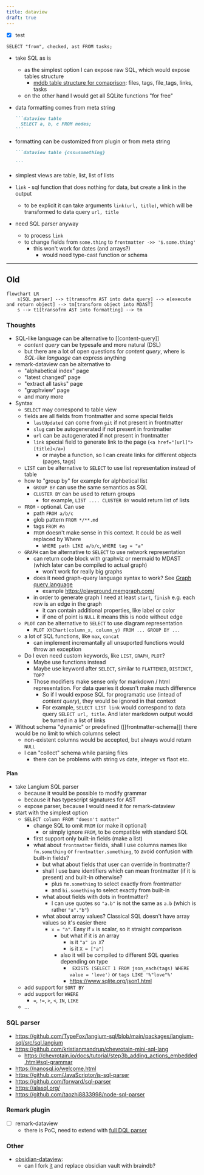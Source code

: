 ```yaml
---
title: dataview
draft: true
---
```


- [x] test

```dataview table
SELECT "from", checked, ast FROM tasks;
```

- take SQL as is
  - as the simplest option I can expose raw SQL, which would expose tables structure
    - [mddb table structure for comaprison](https://github.com/datopian/markdowndb/blob/main/src/lib/schema.ts): files, tags, file_tags, links, tasks
  - on the other hand I would get all SQLite functions "for free"
- data formatting comes from meta string
  ````md
  ```dataview table
    SELECT a, b, c FROM nodes;
  ```
  ````
- formatting can be customized from plugin or from meta string

  ````md
  ```dataview table {css=something}

  ```
  ````

- simplest views are table, list, list of lists
- `link` - sql function that does nothing for data, but create a link in the output
  - to be explicit it can take arguments `link(url, title)`, which will be transformed to data query `url, title`
- need SQL parser anyway
  - to process `link`
  - to change fields from `some.thing` to `frontmatter ->> '$.some.thing'`
    - this won't work for dates (and arrays?)
      - would need type-cast function or schema

---

## Old

```mermaid
flowchart LR
    s[SQL parser] --> t[transofrm AST into data query] --> e[execute and return object] --> tm[transform object into MDAST]
    s --> t1[transofrm AST into formatting] --> tm
```

### Thoughts

- SQL-like language can be alternative to [[content-query]]
  - _content query_ can be typesafe and more natural (DSL)
  - but there are a lot of open questions for _content query_, where is _SQL-like language_ can express anything
- remark-dataview can be alternative to
  - "alphabetical index" page
  - "latest changed" page
  - "extract all tasks" page
  - "graphview" page
  - and many more
- Syntax
  - `SELECT` may correspond to table view
  - fields are all fields from frontmatter and some special fields
    - `lastUpdated` can come from `git` if not present in frontmatter
    - `slug` can be autogenerated if not present in frontmatter
    - `url` can be autogenerated if not present in frontmatter
    - `link` special field to generate link to the page (`<a href="[url]">[title]</a>`)
      - or maybe a function, so I can create links for different objects (pages, tags)
  - `LIST` can be alternative to `SELECT` to use list representation instead of table
  - how to "group by" for example for alphbetical list
    - `GROUP BY` can use the same semantics as SQL
    - `CLUSTER BY` can be used to return groups
      - for example, `LIST .... CLUSTER BY` would return list of lists
  - `FROM` - optional. Can use
    - path `FROM a/b/c`
    - glob pattern `FROM */**.md`
    - tags `FROM #a`
    - `FROM` doesn't make sense in this context. It could be as well replaced by Where
      - `WHERE path LIKE a/b/c`, `WHERE tag = "a"`
  - `GRAPH` can be alternative to `SELECT` to use network representation
    - can return code block with graphviz or mermaid to MDAST (which later can be compiled to actual graph)
      - won't work for really big graphs
    - does it need graph-query language syntax to work? See [Graph query language](https://graph.stereobooster.com/notes/Graph-query-language)
      - example https://playground.memgraph.com/
    - in order to generate graph I need at least `start`, `finish` e.g. each row is an edge in the graph
      - it can contain additional properties, like label or color
      - if one of point is `NULL` it means this is node without edge
  - `PLOT` can be alternative to `SELECT` to use diagram representation
    - `PLOT XYChart(column_x, column_y) FROM ... GROUP BY ...`
  - a lot of SQL functions, like `max`, `concat`
    - can implement incremantally all unsuported functions would throw an exception
  - Do I even need custom keywords, like `LIST`, `GRAPH`, `PLOT`?
    - Maybe use functions instead
    - Maybe use keyword after `SELECT`, similar to `FLATTENED`, `DISTINCT`, `TOP`?
    - Those modifiers make sense only for markdown / html representation. For data queries it doesn't make much difference
      - So if I would expose SQL for programatic use (intead of _content query_), they would be ignored in that context
      - For example, `SELECT LIST link` would correspond to data query `SELECT url, title`. And later markdown output would be turned in a list of links
- Without schema "dynamic" or predefined ([[frontmatter-schema]]) there would be no limit to which columns select
  - non-existent columns would be accepted, but always would return `NULL`
  - I can "collect" schema while parsing files
    - there can be problems with string vs date, integer vs flaot etc.

#### Plan

- take Langium SQL parser
  - because it would be possible to modify grammar
  - because it has typescript signatures for AST
  - expose parser, because I would need it for remark-dataview
- start with the simplest option
  - `SELECT column FROM "doesn't matter"`
    - change SQL to omit `FROM` (or make it optional)
      - or simply ignore `FROM`, to be compatible with standard SQL
    - first support only built-in fields (make a list)
    - what about `frontmatter` fields, shall I use columns names like `fm.something` or `frontmatter.something`, to avoid confusion with built-in fields?
      - but what about fields that user can override in frontmatter?
      - shall I use bare identifiers which can mean frontmatter (if it is present) and built-in otherwise?
        - plus `fm.something` to select exactly from frontmatter
        - and `bi.something` to select exactly from built-in
      - what about fields with dots in frontmatter?
        - I can use quotes so `"a.b"` is not the same as `a.b` (which is rather `"a"."b"`)
      - what about array values? Classical SQL doesn't have array values so it's easier there
        - `x = "a"`. Easy if `x` is scalar, so it straight comparison
          - but what if it is an array
            - is it `"a" in X`?
            - is it `X = ["a"]`
          - also it will be compiled to different SQL queries depending on type
            - ` EXISTS (SELECT 1 FROM json_each(tags) WHERE value = 'love')` or `tags LIKE '%"love"%'`
            - https://www.sqlite.org/json1.html
  - add support for `SORT BY`
  - add support for `WHERE`
    - `=`, `!=`, `>`, `<`, `IN`, `LIKE`
  - ...

### SQL parser

- https://github.com/TypeFox/langium-sql/blob/main/packages/langium-sql/src/sql.langium
- https://github.com/kristianmandrup/chevrotain-mini-sql-lang
  - https://chevrotain.io/docs/tutorial/step3b_adding_actions_embedded.html#sql-grammar
- https://nanosql.io/welcome.html
- https://github.com/JavaScriptor/js-sql-parser
- https://github.com/forward/sql-parser
- https://alasql.org/
- https://github.com/taozhi8833998/node-sql-parser

### Remark plugin

- [ ] remark-dataview
  - there is PoC, need to extend with [full DQL parser](https://github.com/blacksmithgu/obsidian-dataview/blob/master/src/query/parse.ts)

### Other

- [obsidian-dataview](https://github.com/blacksmithgu/obsidian-dataview):
  - can I fork [it](https://github.com/blacksmithgu/obsidian-dataview/blob/master/src/index.ts) and replace obsidian vault with braindb?
